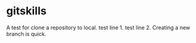# gitskills
A test for clone a repository to local.
test line 1.
test line 2.
Creating a new branch is quick.
